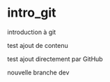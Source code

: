 # intro_git

introduction à git

test ajout de contenu

test ajout directement par GitHub

nouvelle branche dev
